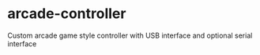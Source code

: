 # arcade-controller
Custom arcade game style controller with USB interface and optional serial interface
